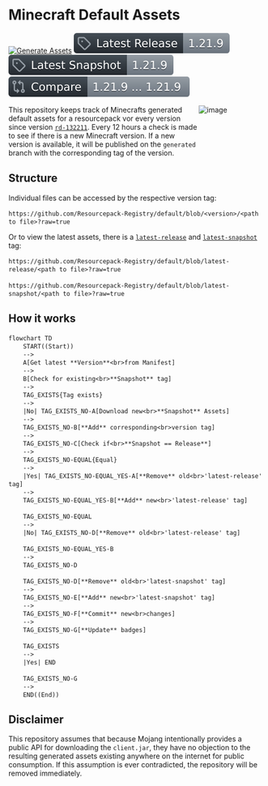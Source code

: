 # Minecraft Default Assets
[![Generate Assets](https://github.com/Resourcepack-Registry/default/actions/workflows/generate_assets.yml/badge.svg)](https://github.com/Resourcepack-Registry/default/actions/workflows/generate_assets.yml)
[![Latest Release](https://github.com/Resourcepack-Registry/default/blob/badge/latest_release.svg?raw=true)](https://github.com/Resourcepack-Registry/default/tree/latest-release)
[![Latest Snapshot](https://github.com/Resourcepack-Registry/default/blob/badge/latest_snapshot.svg?raw=true)](https://github.com/Resourcepack-Registry/default/tree/latest-snapshot)
[![Compare](https://github.com/Resourcepack-Registry/default/blob/badge/compare.svg?raw=true)](https://github.com/Resourcepack-Registry/default/compare/latest-release...latest-snapshot)

<img align="right" width="128" height="128" alt="image" src="https://github.com/user-attachments/assets/233905c0-2913-4c68-8854-74a96d18bb39" />

This repository keeps track of Minecrafts generated default assets for a resourcepack vor every version since version [`rd-132211`](https://minecraft.wiki/w/Java_Edition_pre-Classic_rd-132211). Every 12 hours a check is made to see if there is a new Minecraft version. If a new version is available, it will be published on the `generated` branch with the corresponding tag of the version.

## Structure
Individual files can be accessed by the respective version tag:
```url
https://github.com/Resourcepack-Registry/default/blob/<version>/<path to file>?raw=true
```

Or to view the latest assets, there is a [`latest-release`](https://github.com/Resourcepack-Registry/default/tree/latest-release) and [`latest-snapshot`](https://github.com/Resourcepack-Registry/default/tree/latest-snapshot) tag:
```url
https://github.com/Resourcepack-Registry/default/blob/latest-release/<path to file>?raw=true

https://github.com/Resourcepack-Registry/default/blob/latest-snapshot/<path to file>?raw=true
```

## How it works
```mermaid
flowchart TD
    START((Start))
    --> 
    A[Get latest **Version**<br>from Manifest]
    --> 
    B[Check for existing<br>**Snapshot** tag]
    -->
    TAG_EXISTS{Tag exists}
    -->
    |No| TAG_EXISTS_NO-A[Download new<br>**Snapshot** Assets]
    -->
    TAG_EXISTS_NO-B[**Add** corresponding<br>version tag]
    -->
    TAG_EXISTS_NO-C[Check if<br>**Snapshot == Release**]
    -->
    TAG_EXISTS_NO-EQUAL{Equal}
    -->
    |Yes| TAG_EXISTS_NO-EQUAL_YES-A[**Remove** old<br>'latest-release' tag]
    -->
    TAG_EXISTS_NO-EQUAL_YES-B[**Add** new<br>'latest-release' tag]
    
    TAG_EXISTS_NO-EQUAL
    -->
    |No| TAG_EXISTS_NO-D[**Remove** old<br>'latest-release' tag]
    
    TAG_EXISTS_NO-EQUAL_YES-B
    -->
    TAG_EXISTS_NO-D

    TAG_EXISTS_NO-D[**Remove** old<br>'latest-snapshot' tag]
    -->
    TAG_EXISTS_NO-E[**Add** new<br>'latest-snapshot' tag]
    -->
    TAG_EXISTS_NO-F[**Commit** new<br>changes]
    -->
    TAG_EXISTS_NO-G[**Update** badges]

    TAG_EXISTS
    -->
    |Yes| END

    TAG_EXISTS_NO-G
    -->
    END((End))
```

## Disclaimer
This repository assumes that because Mojang intentionally provides a public API for downloading the `client.jar`, they have no objection to the resulting generated assets existing anywhere on the internet for public consumption. If this assumption is ever contradicted, the repository will be removed immediately.

